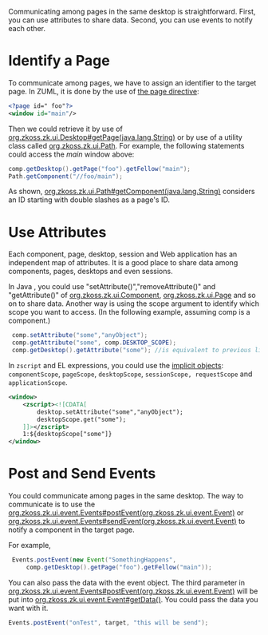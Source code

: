  Communicating among pages in the same desktop is
straightforward. First, you can use attributes to share data. Second,
you can use events to notify each other.

# Identify a Page

To communicate among pages, we have to assign an identifier to the
target page. In ZUML, it is done by the use of [the page directive](zuml_ref/zuml/processing_instructions/page):

```xml
<?page id=" foo"?>
<window id="main"/>
```

Then we could retrieve it by use of
[org.zkoss.zk.ui.Desktop#getPage(java.lang.String)](https://www.zkoss.org/javadoc/latest/zk/org/zkoss/zk/ui/Desktop.html#getPage(java.lang.String))
or by use of a utility class called
[org.zkoss.zk.ui.Path](https://www.zkoss.org/javadoc/latest/zk/org/zkoss/zk/ui/Path.html). For example, the following
statements could access the *main* window above:

```java
comp.getDesktop().getPage("foo").getFellow("main");
Path.getComponent("//foo/main");
```

As shown,
[org.zkoss.zk.ui.Path#getComponent(java.lang.String)](https://www.zkoss.org/javadoc/latest/zk/org/zkoss/zk/ui/Path.html#getComponent(java.lang.String))
considers an ID starting with double slashes as a page's ID.

# Use Attributes

Each component, page, desktop, session and Web application has an
independent map of attributes. It is a good place to share data among
components, pages, desktops and even sessions.

In Java , you could use "setAttribute()","removeAttribute()" and
"getAttribute()" of
[org.zkoss.zk.ui.Component](https://www.zkoss.org/javadoc/latest/zk/org/zkoss/zk/ui/Component.html),
[org.zkoss.zk.ui.Page](https://www.zkoss.org/javadoc/latest/zk/org/zkoss/zk/ui/Page.html) and so on to
share data. Another way is using the scope argument to identify which
scope you want to access. (In the following example, assuming comp is a
component.)

```java
 comp.setAttribute("some","anyObject");
 comp.getAttribute("some", comp.DESKTOP_SCOPE);
 comp.getDesktop().getAttribute("some"); //is equivalent to previous line
```

In `zscript` and EL expressions, you could use the [implicit objects](zuml_ref/el_expressions/implicit_objects):
`componentScope`, `pageScope`, `desktopScope`,
`sessionScope, requestScope` and `applicationScope`.

```xml
<window>
    <zscript><![CDATA[
        desktop.setAttribute("some","anyObject");
        desktopScope.get("some");
    ]]></zscript>
    1:${desktopScope["some"]}
</window>
```

# Post and Send Events

You could communicate among pages in the same desktop. The way to
communicate is to use the
[org.zkoss.zk.ui.event.Events#postEvent(org.zkoss.zk.ui.event.Event)](https://www.zkoss.org/javadoc/latest/zk/org/zkoss/zk/ui/event/Events.html#postEvent(org.zkoss.zk.ui.event.Event))
or
[org.zkoss.zk.ui.event.Events#sendEvent(org.zkoss.zk.ui.event.Event)](https://www.zkoss.org/javadoc/latest/zk/org/zkoss/zk/ui/event/Events.html#sendEvent(org.zkoss.zk.ui.event.Event))
to notify a component in the target page.

For example,

```java
 Events.postEvent(new Event("SomethingHappens",
     comp.getDesktop().getPage("foo").getFellow("main"));
```

You can also pass the data with the event object. The third parameter in
[org.zkoss.zk.ui.event.Events#postEvent(org.zkoss.zk.ui.event.Event)](https://www.zkoss.org/javadoc/latest/zk/org/zkoss/zk/ui/event/Events.html#postEvent(org.zkoss.zk.ui.event.Event))
will be put into
[org.zkoss.zk.ui.event.Event#getData()](https://www.zkoss.org/javadoc/latest/zk/org/zkoss/zk/ui/event/Event.html#getData()). You
could pass the data you want with it.

```java
Events.postEvent("onTest", target, "this will be send");    
```
